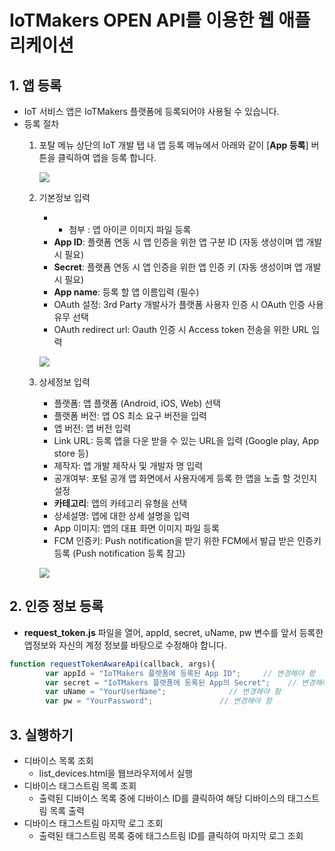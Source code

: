 # IoTMakers OPEN API를 이용한 웹 애플리케이션

## 1. 앱 등록
- IoT 서비스 앱은 IoTMakers 플랫폼에 등록되어야 사용될 수 있습니다.
- 등록 절차
	1. 포탈 메뉴 상단의 IoT 개발 탭 내 앱 등록 메뉴에서 아래와 같이 [**App 등록**] 버튼을 클릭하여 앱을 등록 합니다.

		![](https://iotmakers.kt.com/openp/assets/images/guide_app_reg_and1.png)
	
	2. 기본정보 입력
		- + 첨부 : 앱 아이콘 이미지 파일 등록
		- **App ID**: 플랫폼 연동 시 앱 인증을 위한 앱 구분 ID (자동 생성이며 앱 개발 시 필요)
		- **Secret**: 플랫폼 연동 시 앱 인증을 위한 앱 인증 키 (자동 생성이며 앱 개발 시 필요)
		- **App name**: 등록 할 앱 이름입력 (필수)
		- OAuth 설정: 3rd Party 개발사가 플랫폼 사용자 인증 시 OAuth 인증 사용 유무 선택
		- OAuth redirect url: Oauth 인증 시 Access token 전송을 위한 URL 입력

		![](https://iotmakers.kt.com/openp/assets/images/guide_app_reg_and2.png)

	3. 상세정보 입력

		- 플랫폼: 앱 플랫폼 (Android, iOS, Web) 선택
		- 플랫폼 버전: 앱 OS 최소 요구 버전을 입력
		- 앱 버전:  앱 버전 입력
		- Link URL: 등록 앱을 다운 받을 수 있는 URL을 입력 (Google play, App store 등)
		- 제작자: 앱 개발 제작사 및 개발자 명 입력
		- 공개여부: 포털 공개 앱 화면에서 사용자에게 등록 한 앱을 노출 할 것인지 설정
		- **카테고리**: 앱의 카테고리 유형을 선택
		- 상세설명: 앱에 대한 상세 설명을 입력
		- App 이미지: 앱의 대표 화면 이미지 파일 등록
		- FCM 인증키: Push notification을 받기 위한 FCM에서 발급 받은 인증키 등록 (Push notification 등록 참고)

		![](https://iotmakers.kt.com/openp/assets/images/guide_app_reg_and3.png)

## 2. 인증 정보 등록
- **request_token.js** 파일을 열어, appId, secret, uName, pw 변수를 앞서 등록한 앱정보와 자신의 계정 정보를 바탕으로 수정해야 합니다. 

```javascript
function requestTokenAwareApi(callback, args){
		var appId = "IoTMakers 플랫폼에 등록된 App ID";     // 변경해야 함
		var secret = "IoTMakers 플랫폼에 등록된 App의 Secret";    // 변경해야 함
		var uName = "YourUserName";              // 변경해야 함
		var pw = "YourPassword";               // 변경해야 함
```

## 3. 실행하기		
- 디바이스 목록 조회
	- list_devices.html을 웹브라우저에서 실행
- 디바이스 태그스트림 목록 조회
	- 출력된 디바이스 목록 중에 디바이스 ID를 클릭하여 해당 디바이스의 태그스트림 목록 출력 
- 디바이스 태그스트림 마지막 로그 조회
	- 출력된 태그스트림 목록 중에 태그스트림 ID를 클릭하여 마지막 로그 조회	